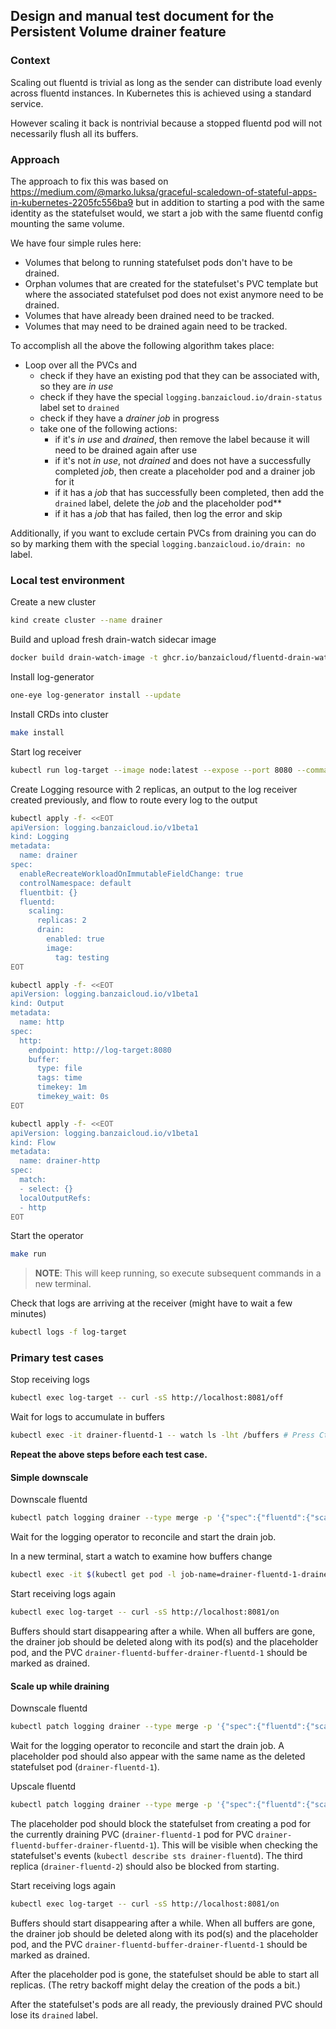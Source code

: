 ## Design and manual test document for the Persistent Volume drainer feature

### Context

Scaling out fluentd is trivial as long as the sender can distribute load evenly across fluentd instances.
In Kubernetes this is achieved using a standard service.

However scaling it back is nontrivial because a stopped fluentd pod will not necessarily flush all its buffers.

### Approach

The approach to fix this was based on https://medium.com/@marko.luksa/graceful-scaledown-of-stateful-apps-in-kubernetes-2205fc556ba9
but in addition to starting a pod with the same identity as the statefulset would, we start a job with the same fluentd config mounting the same volume.

We have four simple rules here:
- Volumes that belong to running statefulset pods don't have to be drained.
- Orphan volumes that are created for the statefulset's PVC template but where the associated statefulset pod does not exist anymore need to be drained.
- Volumes that have already been drained need to be tracked.
- Volumes that may need to be drained again need to be tracked.

To accomplish all the above the following algorithm takes place:
- Loop over all the PVCs and
  - check if they have an existing pod that they can be associated with, so they are *in use*
  - check if they have the special `logging.banzaicloud.io/drain-status` label set to `drained`
  - check if they have a *drainer job* in progress
  - take one of the following actions:
    - if it's *in use* and *drained*, then remove the label because it will need to be drained again after use
    - if it's not *in use*, not *drained* and does not have a successfully completed *job*, then create a placeholder pod and a drainer job for it
    - if it has a *job* that has successfully been completed, then add the `drained` label, delete the *job* and the placeholder pod**
    - if it has a *job* that has failed, then log the error and skip

Additionally, if you want to exclude certain PVCs from draining you can do so by marking them with the special `logging.banzaicloud.io/drain: no` label.

### Local test environment

Create a new cluster
```sh
kind create cluster --name drainer
```

Build and upload fresh drain-watch sidecar image
```sh
docker build drain-watch-image -t ghcr.io/banzaicloud/fluentd-drain-watch:testing && kind load docker-image --name drainer ghcr.io/banzaicloud/fluentd-drain-watch:testing
```

Install log-generator
```sh
one-eye log-generator install --update
```

Install CRDs into cluster
```sh
make install
```

Start log receiver
```sh
kubectl run log-target --image node:latest --expose --port 8080 --command -- node -e "var log=console.log;var ms=http.createServer((rq,rs)=>{var b='';rq.on('data',c=>{b+=c;});rq.on('end',()=>{log('got request',b);rs.writeHead(200);rs.end()})});var on=(cb)=>{ms.listening?(cb?cb():null):ms.listen(8080,'0.0.0.0',()=>{log('main server is listening on 8080');if(cb)cb()})};var off=(cb)=>{ms.listening?ms.close(()=>{log('main server stopped listening');if(cb)cb()}):(cb?cb():null)};http.createServer((rq,rs)=>{rq.url==='/on'?on(()=>{rs.writeHead(200);rs.end()}):rq.url==='/off'?off(()=>{rs.writeHead(200);rs.end()}):(log('invalid path',rq.url),rs.writeHead(404),rs.end())}).listen(8081,'0.0.0.0',()=>log('side server is listening on 8081'));on()"
```

Create Logging resource with 2 replicas, an output to the log receiver created previously, and flow to route every log to the output
```sh
kubectl apply -f- <<EOT
apiVersion: logging.banzaicloud.io/v1beta1
kind: Logging
metadata:
  name: drainer
spec:
  enableRecreateWorkloadOnImmutableFieldChange: true
  controlNamespace: default
  fluentbit: {}
  fluentd:
    scaling:
      replicas: 2
      drain:
        enabled: true
        image:
          tag: testing
EOT

kubectl apply -f- <<EOT
apiVersion: logging.banzaicloud.io/v1beta1
kind: Output
metadata:
  name: http
spec:
  http:
    endpoint: http://log-target:8080
    buffer:
      type: file
      tags: time
      timekey: 1m
      timekey_wait: 0s
EOT

kubectl apply -f- <<EOT
apiVersion: logging.banzaicloud.io/v1beta1
kind: Flow
metadata:
  name: drainer-http
spec:
  match:
  - select: {}
  localOutputRefs:
  - http
EOT
```

Start the operator
```sh
make run
```

> **NOTE**: This will keep running, so execute subsequent commands in a new terminal.

Check that logs are arriving at the receiver (might have to wait a few minutes)
```sh
kubectl logs -f log-target
```

### Primary test cases

Stop receiving logs
```sh
kubectl exec log-target -- curl -sS http://localhost:8081/off
```

Wait for logs to accumulate in buffers
```sh
kubectl exec -it drainer-fluentd-1 -- watch ls -lht /buffers # Press Ctrl+C when enough logs have accumulated
```

**Repeat the above steps before each test case.**

#### Simple downscale

Downscale fluentd
```sh
kubectl patch logging drainer --type merge -p '{"spec":{"fluentd":{"scaling":{"replicas":1}}}}'
```

Wait for the logging operator to reconcile and start the drain job.

In a new terminal, start a watch to examine how buffers change
```sh
kubectl exec -it $(kubectl get pod -l job-name=drainer-fluentd-1-drainer -o custom-columns=name:metadata.name --no-headers | head -1) -- watch ls -lht /buffers
```

Start receiving logs again
```sh
kubectl exec log-target -- curl -sS http://localhost:8081/on
```

Buffers should start disappearing after a while.
When all buffers are gone, the drainer job should be deleted along with its pod(s) and the placeholder pod, and the PVC `drainer-fluentd-buffer-drainer-fluentd-1` should be marked as drained.

#### Scale up while draining

Downscale fluentd
```sh
kubectl patch logging drainer --type merge -p '{"spec":{"fluentd":{"scaling":{"replicas":1}}}}'
```

Wait for the logging operator to reconcile and start the drain job.
A placeholder pod should also appear with the same name as the deleted statefulset pod (`drainer-fluentd-1`).

Upscale fluentd
```sh
kubectl patch logging drainer --type merge -p '{"spec":{"fluentd":{"scaling":{"replicas":3}}}}'
```

The placeholder pod should block the statefulset from creating a pod for the currently draining PVC (`drainer-fluentd-1` pod for PVC `drainer-fluentd-buffer-drainer-fluentd-1`).
This will be visible when checking the statefulset's events (`kubectl describe sts drainer-fluentd`).
The third replica (`drainer-fluentd-2`) should also be blocked from starting.

Start receiving logs again
```sh
kubectl exec log-target -- curl -sS http://localhost:8081/on
```

Buffers should start disappearing after a while.
When all buffers are gone, the drainer job should be deleted along with its pod(s) and the placeholder pod, and the PVC `drainer-fluentd-buffer-drainer-fluentd-1` should be marked as drained.

After the placeholder pod is gone, the statefulset should be able to start all replicas.
(The retry backoff might delay the creation of the pods a bit.)

After the statefulset's pods are all ready, the previously drained PVC should lose its `drained` label.
